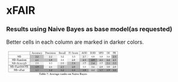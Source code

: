 # xFAIR

### Results using Naive Bayes as base model(as requested)

Better cells in each column are marked in darker colors.

<img src="./results/NB_rank.png" width="60%"></img>
